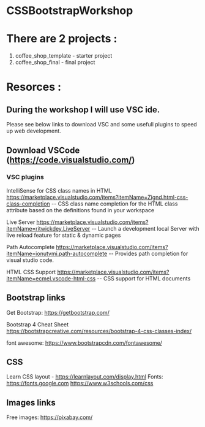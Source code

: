 # CSSBootstrapWorkshop

# There are 2 projects :

1. coffee_shop_template - starter project
2. coffee_shop_final - final project

# Resorces :

## During the workshop I will use VSC ide.

Please see below links to download VSC and some usefull plugins to speed up web development.

## Download VSCode (https://code.visualstudio.com/)

### VSC plugins

IntelliSense for CSS class names in HTML https://marketplace.visualstudio.com/items?itemName=Zignd.html-css-class-completion -- CSS class name completion for the HTML class attribute based on the definitions found in your workspace

Live Server https://marketplace.visualstudio.com/items?itemName=ritwickdey.LiveServer -- Launch a development local Server with live reload feature for static & dynamic pages

Path Autocomplete https://marketplace.visualstudio.com/items?itemName=ionutvmi.path-autocomplete -- Provides path completion for visual studio code.

HTML CSS Support https://marketplace.visualstudio.com/items?itemName=ecmel.vscode-html-css -- CSS support for HTML documents

## Bootstrap links

Get Bootstrap: https://getbootstrap.com/

Bootstrap 4 Cheat Sheet https://bootstrapcreative.com/resources/bootstrap-4-css-classes-index/

font awesome: https://www.bootstrapcdn.com/fontawesome/

## CSS 
Learn CSS layout - https://learnlayout.com/display.html
Fonts: https://fonts.google.com
https://www.w3schools.com/css

## Images links

Free images: https://pixabay.com/
